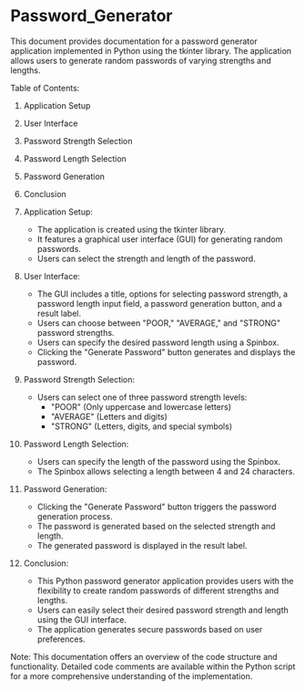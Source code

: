 # Password_Generator
This document provides documentation for a password generator application implemented in Python using the tkinter library. The application allows users to generate random passwords of varying strengths and lengths.


Table of Contents:
1. Application Setup
2. User Interface
3. Password Strength Selection
4. Password Length Selection
5. Password Generation
6. Conclusion

1. Application Setup:
   - The application is created using the tkinter library.
   - It features a graphical user interface (GUI) for generating random passwords.
   - Users can select the strength and length of the password.

2. User Interface:
   - The GUI includes a title, options for selecting password strength, a password length input field, a password generation button, and a result label.
   - Users can choose between "POOR," "AVERAGE," and "STRONG" password strengths.
   - Users can specify the desired password length using a Spinbox.
   - Clicking the "Generate Password" button generates and displays the password.

3. Password Strength Selection:
   - Users can select one of three password strength levels:
     - "POOR" (Only uppercase and lowercase letters)
     - "AVERAGE" (Letters and digits)
     - "STRONG" (Letters, digits, and special symbols)

4. Password Length Selection:
   - Users can specify the length of the password using the Spinbox.
   - The Spinbox allows selecting a length between 4 and 24 characters.

5. Password Generation:
   - Clicking the "Generate Password" button triggers the password generation process.
   - The password is generated based on the selected strength and length.
   - The generated password is displayed in the result label.

6. Conclusion:
   - This Python password generator application provides users with the flexibility to create random passwords of different strengths and lengths.
   - Users can easily select their desired password strength and length using the GUI interface.
   - The application generates secure passwords based on user preferences.

Note: This documentation offers an overview of the code structure and functionality. Detailed code comments are available within the Python script for a more comprehensive understanding of the implementation.

